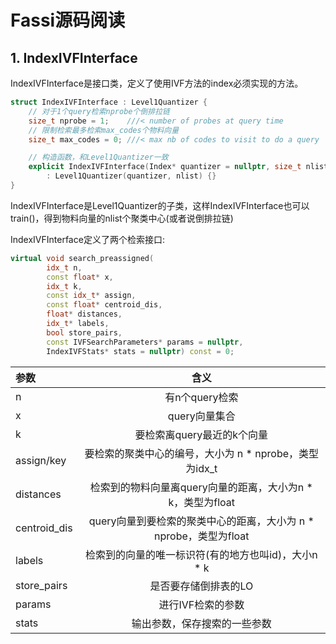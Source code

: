 # Fassi源码阅读
## 1. IndexIVFInterface
IndexIVFInterface是接口类，定义了使用IVF方法的index必须实现的方法。
```c++
struct IndexIVFInterface : Level1Quantizer {
    // 对于1个query检索nprobe个倒排拉链
    size_t nprobe = 1;    ///< number of probes at query time
    // 限制检索最多检索max_codes个物料向量
    size_t max_codes = 0; ///< max nb of codes to visit to do a query

    // 构造函数，和Level1Quantizer一致
    explicit IndexIVFInterface(Index* quantizer = nullptr, size_t nlist = 0)
        : Level1Quantizer(quantizer, nlist) {}
}
```
IndexIVFInterface是Level1Quantizer的子类，这样IndexIVFInterface也可以train()，得到物料向量的nlist个聚类中心(或者说倒排拉链)  

IndexIVFInterface定义了两个检索接口:  
```c++
virtual void search_preassigned(
        idx_t n,
        const float* x,
        idx_t k,
        const idx_t* assign,
        const float* centroid_dis,
        float* distances,
        idx_t* labels,
        bool store_pairs,
        const IVFSearchParameters* params = nullptr,
        IndexIVFStats* stats = nullptr) const = 0;
```
|参数|含义|
|:---|:---:|
|n|有n个query检索|  
|x|query向量集合|  
|k|要检索离query最近的k个向量|  
|assign/key|要检索的聚类中心的编号，大小为 n * nprobe，类型为idx_t| 
|distances|检索到的物料向量离query向量的距离，大小为n * k，类型为float|
|centroid_dis|query向量到要检索的聚类中心的距离，大小为 n * nprobe，类型为float|
|labels|检索到的向量的唯一标识符(有的地方也叫id)，大小n * k|
|store_pairs|是否要存储倒排表的LO|
|params|进行IVF检索的参数|
|stats|输出参数，保存搜索的一些参数|